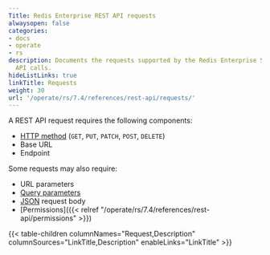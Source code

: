 ```yaml
---
Title: Redis Enterprise REST API requests
alwaysopen: false
categories:
- docs
- operate
- rs
description: Documents the requests supported by the Redis Enterprise Software REST
  API calls.
hideListLinks: true
linkTitle: Requests
weight: 30
url: '/operate/rs/7.4/references/rest-api/requests/'
---
```


A REST API request requires the following components:
- [HTTP method](https://restfulapi.net/http-methods/) (`GET`, `PUT`, `PATCH`, `POST`, `DELETE`)
- Base URL
- Endpoint

Some requests may also require:
- URL parameters
- [Query parameters](https://en.wikipedia.org/wiki/Query_string)
- [JSON](http://www.json.org) request body
- [Permissions]({{< relref "/operate/rs/7.4/references/rest-api/permissions" >}})

{{< table-children columnNames="Request,Description" columnSources="LinkTitle,Description" enableLinks="LinkTitle" >}}
